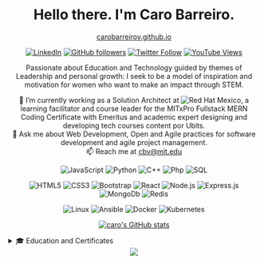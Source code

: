 <div align="center">
  
# Hello there. I'm Caro Barreiro.
[carobarreirov.github.io](https://carobarreirov.github.io/)

[![LinkedIn](https://img.shields.io/badge/LinkedIn-0077B5/followers/carobarreoirov?social&logo=linkedin&color=FFFFFF&logoColor=BF656A)](https://www.linkedin.com/in/carobarreirov/)
[![GitHub followers](https://img.shields.io/github/followers/carobarreirov?label=GitHub&logoColor=BF656A&color=FAF4F8&style=social)](https://github.com/carobarreirov)
[![Twitter Follow](https://img.shields.io/twitter/follow/carobarreirov?logoColor=BF656A&style=social)](https://twitter.com/carobarreirov)
[![YouTube Views](https://img.shields.io/youtube/channel/views/UCi9A7tCwNelhMpZJoI4XM6g?style=social&color=FFFFFF&logoColor=BF656A)](https://www.youtube.com/channel/UCi9A7tCwNelhMpZJoI4XM6g)


Passionate about Education and Technology guided by themes of Leadership and personal growth: I seek to be a model of inspiration and motivation for women who want to make an impact through STEM.
  
🔭 I’m currently working as a Solution Architect at ![Red Hat](https://img.shields.io/badge/Red%20Hat-EE0000?style=flat-square&logo=redhat&logoColor=black&color=white)
Mexico, a learning facilitator and course leader for the MITxPro Fullstack MERN Coding Certificate with Emeritus and academic expert designing and developing tech courses content por Ubits.  </br>
💬 Ask me about Web Development, Open and Agile practices for software development and agile project management. </br>
📫 Reach me at cbv@mit.edu

![JavaScript](https://img.shields.io/badge/-JavaScript-000?&logo=JavaScript&logoColor=FAF4F8&color=BF656A)
![Python](https://img.shields.io/badge/-Python-000?&logo=Python&logoColor=FAF4F8&color=BF656A)
![C++](https://img.shields.io/badge/-C++-000?&logo=c%2b%2b&logoColor=FAF4F8&color=BF656A)
![Php](https://img.shields.io/badge/-php-000?&logo=php&logoColor=FAF4F8&color=BF656A)
![SQL](https://img.shields.io/badge/-SQL-000?&logo=MySQL&logoColor=FAF4F8&color=BF656A)

![HTML5](https://img.shields.io/badge/-html5-000?&logo=html5&logoColor=DB979F)
![CSS3](https://img.shields.io/badge/-css3-000?&logo=css3&logoColor=DB979F) 
![Bootstrap](https://img.shields.io/badge/-Bootstrap-000?&logo=Bootstrap&logoColor=DB979F)
![React](https://img.shields.io/badge/-React-000?&logo=React&logoColor=DB979F)
![Node.js](https://img.shields.io/badge/-Node.js-000?&logo=node.js&logoColor=DB979F)
![Express.js](https://img.shields.io/badge/-Express.js-000?&logo=Express&logoColor=DB979F)
![MongoDb](https://img.shields.io/badge/-Mongodb-000?&logo=Mongodb&logoColor=DB979F)
![Redis](https://img.shields.io/badge/-Redis-000?&logo=Redis&logoColor=DB979F)
  
![Linux](https://img.shields.io/badge/-Linux-000?&logo=Linux&logoColor=DB979F)
![Ansible](https://img.shields.io/badge/-Ansible-000?&logo=Ansible&logoColor=DB979F)
![Docker](https://img.shields.io/badge/-Docker-000?&logo=Docker&logoColor=DB979F)
![Kubernetes](https://img.shields.io/badge/-Kubernetes-000?&logo=Kubernetes&logoColor=DB979F)

[![caro's GitHub stats](https://github-readme-stats.vercel.app/api?username=carobarreirov&hide=stars&count_private=true&show_icons=true&include_all_commits=true&theme=graywhite&title_color=DB979F&icon_color=CF6168)](https://github.com/carobarreirov/github-readme-stats)

</div>

<details>
<summary> 🎓 Education and Certificates </summary>
 Cloud and DevOps MIT certificate
 Leading Digital Transformation MIT certificate
 Project Management Specialist
 NSLS member
 Digital Animation Engineer
</details>

<div align="center"> <img src="https://capsule-render.vercel.app/api?type=waving&color=gradient&height=80&section=footer&customColorList=0,0,5,29" /> </div>
